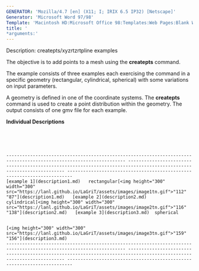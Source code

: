 ```yaml
---
GENERATOR: 'Mozilla/4.7 [en] (X11; I; IRIX 6.5 IP32) [Netscape]'
Generator: 'Microsoft Word 97/98'
Template: 'Macintosh HD:Microsoft Office 98:Templates:Web Pages:Blank Web Page'
title: '
*arguments:'
---
```


 Description: createpts/xyzrtzrtpline examples

  The objective is to add points to a mesh using the **createpts**
  command.
 
  The example consists of three examples each exercising the command
  in a specific geometry (rectangular, cylindrical, spherical) with
  some variations on input parameters.
 
  A geometry is defined in one of the coordinate systems. The
  **createpts** command is used to create a point distribution within
  the geometry. The output consists of one gmv file for each example.
 
  **Individual Descriptions**

   

   
 
    ------------------------------------------------------------------------------------------------------------------- -------------------------------------------------------------------------------------------------------------------- ------------------------------------------------------------------------
    [example 1](description1.md)   rectangular[<img height="300" width="300" src="https://lanl.github.io/LaGriT/assets/images/image1tn.gif">"112" "87"](description1.md)   [example 2](description2.md)   cylindrical[<img height="300" width="300" src="https://lanl.github.io/LaGriT/assets/images/image2tn.gif">"116" "138"](description2.md)   [example 3](description3.md)  spherical

                                                                                                                                                                                                                                             [<img height="300" width="300" src="https://lanl.github.io/LaGriT/assets/images/image3tn.gif">"159" "156"](description3.md)
    ------------------------------------------------------------------------------------------------------------------- -------------------------------------------------------------------------------------------------------------------- ------------------------------------------------------------------------
 
